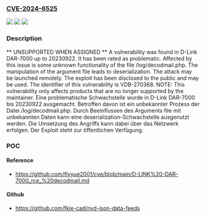 ### [CVE-2024-6525](https://cve.mitre.org/cgi-bin/cvename.cgi?name=CVE-2024-6525)
![](https://img.shields.io/static/v1?label=Product&message=DAR-7000&color=blue)
![](https://img.shields.io/static/v1?label=Version&message=20230922%20&color=brightgreen)
![](https://img.shields.io/static/v1?label=Vulnerability&message=CWE-502%20Deserialization&color=brightgreen)

### Description

** UNSUPPORTED WHEN ASSIGNED ** A vulnerability was found in D-Link DAR-7000 up to 20230922. It has been rated as problematic. Affected by this issue is some unknown functionality of the file /log/decodmail.php. The manipulation of the argument file leads to deserialization. The attack may be launched remotely. The exploit has been disclosed to the public and may be used. The identifier of this vulnerability is VDB-270368. NOTE: This vulnerability only affects products that are no longer supported by the maintainer.
Eine problematische Schwachstelle wurde in D-Link DAR-7000 bis 20230922 ausgemacht. Betroffen davon ist ein unbekannter Prozess der Datei /log/decodmail.php. Durch Beeinflussen des Arguments file mit unbekannten Daten kann eine deserialization-Schwachstelle ausgenutzt werden. Die Umsetzung des Angriffs kann dabei über das Netzwerk erfolgen. Der Exploit steht zur öffentlichen Verfügung.

### POC

#### Reference
- https://github.com/flyyue2001/cve/blob/main/D-LINK%20-DAR-7000_rce_%20decodmail.md

#### Github
- https://github.com/fkie-cad/nvd-json-data-feeds


